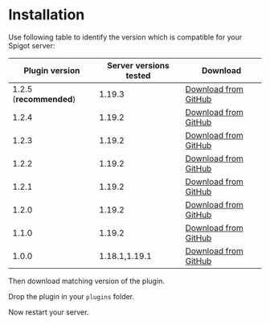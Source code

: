 # Installation

Use following table to identify the version which is compatible for your Spigot server:  

|Plugin version         |Server versions tested|Download                                                                                                     |
|-----------------------|----------------------|-------------------------------------------------------------------------------------------------------------|
|1.2.5 (**recommended**)|1.19.3                |[Download from GitHub](https://github.com/joestrhq/PostBox/releases/download/v1.2.5/postbox-1.2.5-shaded.jar)|
|1.2.4                  |1.19.2                |[Download from GitHub](https://github.com/joestrhq/PostBox/releases/download/v1.2.4/postbox-1.2.4-shaded.jar)|
|1.2.3                  |1.19.2                |[Download from GitHub](https://github.com/joestrhq/PostBox/releases/download/v1.2.3/postbox-1.2.3-shaded.jar)|
|1.2.2                  |1.19.2                |[Download from GitHub](https://github.com/joestrhq/PostBox/releases/download/v1.2.2/postbox-1.2.2-shaded.jar)|
|1.2.1                  |1.19.2                |[Download from GitHub](https://github.com/joestrhq/PostBox/releases/download/v1.2.1/postbox-1.2.1-shaded.jar)|
|1.2.0                  |1.19.2                |[Download from GitHub](https://github.com/joestrhq/PostBox/releases/download/v1.2.0/postbox-1.2.0-shaded.jar)|
|1.1.0                  |1.19.2                |[Download from GitHub](https://github.com/joestrhq/PostBox/releases/download/v1.1.0/postbox-1.1.0-shaded.jar)|
|1.0.0                  |1.18.1,1.19.1         |[Download from GitHub](https://github.com/joestrhq/PostBox/releases/download/v1.0.0/postbox-1.0.0-shaded.jar)|

Then download matching version of the plugin.  
  
Drop the plugin in your `plugins` folder.

Now restart your server.
